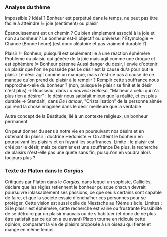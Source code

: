 ### Analyse du thème
Impossible ? Idéal ?
Bonheur est perpétué dans le temps, ne peut pas être facile à atteindre != joie
(sentiment) ou plaisir

Épanouissement est un chemin ? Ou bien simplement associé à la joie et non au
bonheur ?
Le bonheur est-il objectif ou universel ?
Étymologie -> Chance (Bonne heure) (est donc aléatoire et pas vraiment durable ?)

Plaisir != Bonheur, puisqu'il est seulement lié à une réaction éphémère
Problème du plaisir, qui génère de la joie mais agit comme une drogue et est
éphémère != Bonheur pérenne
Aussi danger du désir, l'envie d'obtenir un plaisir que l'on ne possède pas
Le désir est la cause du/a pour but le plaisir
Le désir agit comme un manque, mais n'est-ce pas à cause de ce manque qu'on
prend du plaisir à le remplir ? Remplir cette souffrance nous rapproche-t-elle
du bonheur ? (non, puisque le plaisir se finit et le désir n'est plus)
-> Rousseau, dans *La nouvelle Héloïse*, "Malheur à celui qui n'a plus rien à
désirer" : le désir nous satisfait mieux que la réalité, et est plus durable
-> Stendahl, dans *De l'amour*, "Cristallisation" de la personne aimée qui rend
la chose imaginée dans le désir meilleure que la véritable

Autre concept de la Béatitude, lié à un contexte religieux, un bonheur permanent

On peut donner du sens à notre vie en poursuivant nos désirs et en obtenant du
plaisir : doctrine Hédoniste => On atteint le bonheur en poursuivant les
plaisirs et en fuyant les souffrances.
Limite : le plaisir est créé par le désir, mais ce dernier est une souffrance
De plus, la recherche de plaisirs n'est-elle pas une quête sans fin, puisqu'on
en voudra alors toujours plus ?

### Texte de Platon dans le *Gorgias*
Critiqués par Platon dans le *Gorgias*, dans lequel un sophiste, Calliclès,
déclare que les règles retiennent le bonheur puisque chacun devrait poursuivre
inlassablement ses passions, ce que seuls certains sont capable de faire, et que
la société essaie d'enchaîner ces personnes pour se protéger.
Cette vision est aussi celle de Nieztsche au 19ème siècle.
Limites : Si le plaisir est éphémère, cette recherche est vaine ou frustrante
Possibilité de se détruire par un plaisir mauvais ou de s'habituer (et donc de
ne plus être satisfait par ce qu'on a eu avant)
Platon tourne en ridicule cette opinion, comparant la vie de plaisirs proposée
à un oiseau qui fiente et mange en même temps.
